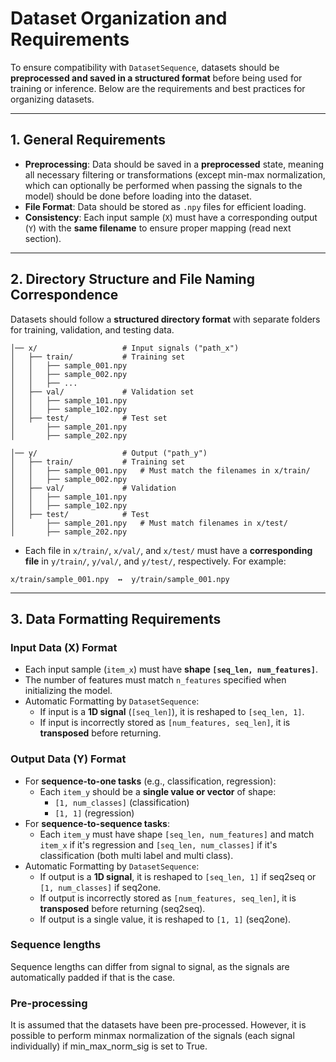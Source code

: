 # Dataset Organization and Requirements

To ensure compatibility with `DatasetSequence`, datasets should be **preprocessed and saved in a structured format** before being used for training or inference. Below are the requirements and best practices for organizing datasets.

---

## **1. General Requirements**

- **Preprocessing**: Data should be saved in a **preprocessed** state, meaning all necessary filtering or transformations (except min-max normalization, which can optionally be performed when passing the signals to the model) should be done before loading into the dataset.
- **File Format**: Data should be stored as `.npy` files for efficient loading.
- **Consistency**: Each input sample (`X`) must have a corresponding output (`Y`) with the **same filename** to ensure proper mapping (read next section).

---

## **2. Directory Structure and File Naming Correspondence**

Datasets should follow a **structured directory format** with separate folders for training, validation, and testing data.

```
│── x/                   # Input signals ("path_x")
│   ├── train/           # Training set
│   │   ├── sample_001.npy
│   │   ├── sample_002.npy
│   │   ├── ...
│   ├── val/             # Validation set
│   │   ├── sample_101.npy
│   │   ├── sample_102.npy
│   ├── test/            # Test set
│       ├── sample_201.npy
│       ├── sample_202.npy

│── y/                   # Output ("path_y")
│   ├── train/           # Training set
│   │   ├── sample_001.npy   # Must match the filenames in x/train/
│   │   ├── sample_002.npy
│   ├── val/             # Validation 
│   │   ├── sample_101.npy
│   │   ├── sample_102.npy
│   ├── test/            # Test 
│       ├── sample_201.npy   # Must match filenames in x/test/
│       ├── sample_202.npy

```

- Each file in `x/train/`, `x/val/`, and `x/test/` must have a **corresponding file** in `y/train/`, `y/val/`, and `y/test/`, respectively. For example:

```
x/train/sample_001.npy  ↔  y/train/sample_001.npy
```

---

## **3. Data Formatting Requirements**

### **Input Data (X) Format**

- Each input sample (`item_x`) must have **shape `[seq_len, num_features]`**.
- The number of features must match `n_features` specified when initializing the model.
- Automatic Formatting by `DatasetSequence`:
    - If input is a **1D signal** (`[seq_len]`), it is reshaped to `[seq_len, 1]`.
    - If input is incorrectly stored as `[num_features, seq_len]`, it is **transposed** before returning.

### **Output Data (Y) Format**

- For **sequence-to-one tasks** (e.g., classification, regression):
    - Each `item_y` should be a **single value or vector** of shape:
        - `[1, num_classes]` (classification)
        - `[1, 1]` (regression)
- For **sequence-to-sequence tasks**:
    - Each `item_y` must have shape `[seq_len, num_features]` and match `item_x` if it's regression and `[seq_len, num_classes]` if it's classification (both multi label and multi class).
- Automatic Formatting by `DatasetSequence`:
    - If output is a **1D signal**, it is reshaped to `[seq_len, 1]` if seq2seq or `[1, num_classes]` if seq2one.
    - If output is incorrectly stored as `[num_features, seq_len]`, it is **transposed** before returning (seq2seq).
    - If output is a single value, it is reshaped to `[1, 1]` (seq2one).

### **Sequence lengths**

Sequence lengths can differ from signal to signal, as the signals are automatically padded if that is the case.

### **Pre-processing**

It is assumed that the datasets have been pre-processed. However, it is possible to perform minmax normalization of the signals (each signal individually) if min_max_norm_sig is set to True.